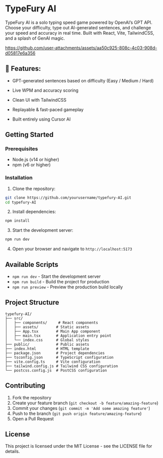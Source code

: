 # TypeFury AI

TypeFury AI is a solo typing speed game powered by OpenAI’s GPT API. Choose your difficulty, type out AI-generated sentences, and challenge your speed and accuracy in real time. Built with React, Vite, TailwindCSS, and a splash of GenAI magic.


https://github.com/user-attachments/assets/aa50c925-808c-4c03-908d-d05817e6a356


## 🚀 Features:

- GPT-generated sentences based on difficulty (Easy / Medium / Hard)

- Live WPM and accuracy scoring

- Clean UI with TailwindCSS

- Replayable & fast-paced gameplay

- Built entirely using Cursor AI

## Getting Started

### Prerequisites

- Node.js (v14 or higher)
- npm (v6 or higher)

### Installation

1. Clone the repository:
```bash
git clone https://github.com/yourusername/typefury-AI.git
cd typefury-AI
```

2. Install dependencies:
```bash
npm install
```

3. Start the development server:
```bash
npm run dev
```

4. Open your browser and navigate to `http://localhost:5173`

## Available Scripts

- `npm run dev` - Start the development server
- `npm run build` - Build the project for production
- `npm run preview` - Preview the production build locally

## Project Structure

```
typefury-AI/
├── src/
│   ├── components/     # React components
│   ├── assets/        # Static assets
│   ├── App.tsx        # Main App component
│   ├── main.tsx       # Application entry point
│   └── index.css      # Global styles
├── public/            # Public assets
├── index.html         # HTML template
├── package.json       # Project dependencies
├── tsconfig.json      # TypeScript configuration
├── vite.config.ts     # Vite configuration
├── tailwind.config.js # Tailwind CSS configuration
└── postcss.config.js  # PostCSS configuration
```

## Contributing

1. Fork the repository
2. Create your feature branch (`git checkout -b feature/amazing-feature`)
3. Commit your changes (`git commit -m 'Add some amazing feature'`)
4. Push to the branch (`git push origin feature/amazing-feature`)
5. Open a Pull Request

## License

This project is licensed under the MIT License - see the LICENSE file for details.
